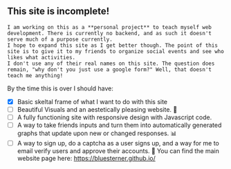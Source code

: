 ## This site is incomplete!


```
I am working on this as a **personal project** to teach myself web development. There is currently no backend, and as such it doesn't serve much of a purpose currently.
I hope to expand this site as I get better though. The point of this site is to give it to my friends to organize social events and see who likes what activities.
I don't use any of their real names on this site. The question does remain, "why don't you just use a google form?" Well, that doesn't teach me anything!
```

By the time this is over I should have:

- [x] Basic skeltal frame of what I want to do with this site
- [ ] Beautiful Visuals and an aestetically pleasing website. 🌸
- [ ] A fully functioning site with responsive design with Javascript code.
- [ ] A way to take friends inputs and turn them into automatically generated graphs that update upon new or changed responses. :bar_chart:
- [ ] A way to sign up, do a captcha as a user signs up, and a way for me to email verify users and approve their accounts. 📩
You can find the main website page here: https://bluesterner.github.io/
